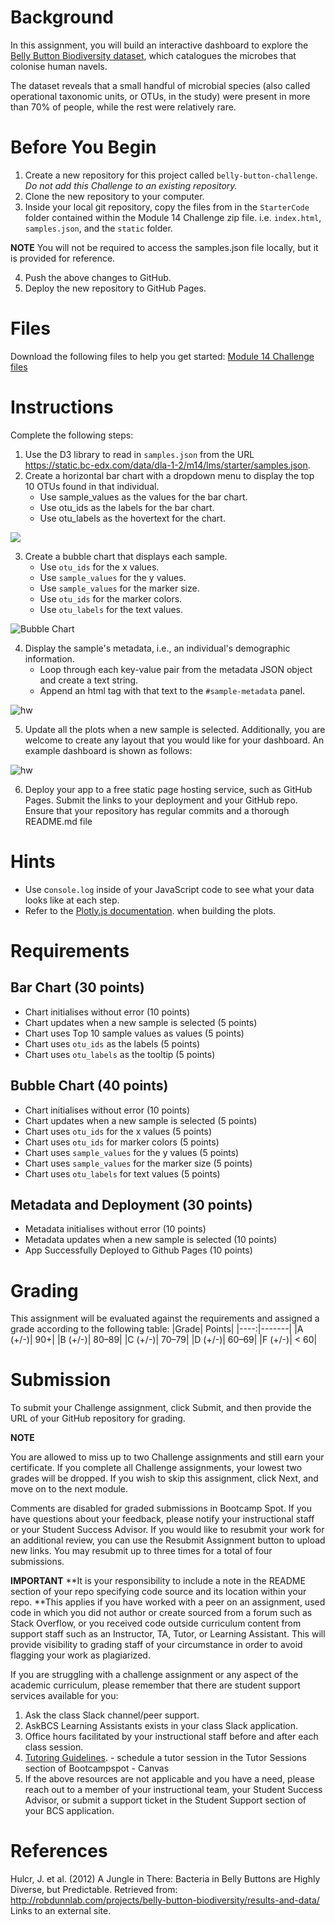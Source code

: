 # Background

In this assignment, you will build an interactive dashboard to explore the [Belly Button Biodiversity dataset](http://robdunnlab.com/projects/belly-button-biodiversity/), which catalogues the microbes that colonise human navels.

The dataset reveals that a small handful of microbial species (also called operational taxonomic units, or OTUs, in the study) were present in more than 70% of people, while the rest were relatively rare.

# Before You Begin

1. Create a new repository for this project called `belly-button-challenge`. _Do not add this Challenge to an existing repository._
2. Clone the new repository to your computer.
3. Inside your local git repository, copy the files from in the `StarterCode` folder contained within the Module 14 Challenge zip file. i.e. `index.html`, `samples.json`, and the `static` folder.

**NOTE**
You will not be required to access the samples.json file locally, but it is provided for reference.

4. Push the above changes to GitHub.
5. Deploy the new repository to GitHub Pages.

# Files

Download the following files to help you get started:
[Module 14 Challenge files](https://static.bc-edx.com/data/dla-1-2/m14/lms/starter/Starter_Code.zip)

# Instructions

Complete the following steps:

1. Use the D3 library to read in `samples.json` from the URL https://static.bc-edx.com/data/dla-1-2/m14/lms/starter/samples.json.
2. Create a horizontal bar chart with a dropdown menu to display the top 10 OTUs found in that individual.
   - Use sample_values as the values for the bar chart.
   - Use otu_ids as the labels for the bar chart.
   - Use otu_labels as the hovertext for the chart.

![](https://static.bc-edx.com/data/dla-1-2/m14/lms/img/hw01.jpg)

3. Create a bubble chart that displays each sample.
   - Use `otu_ids` for the x values.
   - Use `sample_values` for the y values.
   - Use `sample_values` for the marker size.
   - Use `otu_ids` for the marker colors.
   - Use `otu_labels` for the text values.

![Bubble Chart](https://static.bc-edx.com/data/dla-1-2/m14/lms/img/bubble_chart.jpg)

4. Display the sample's metadata, i.e., an individual's demographic information.
   - Loop through each key-value pair from the metadata JSON object and create a text string.
   - Append an html tag with that text to the `#sample-metadata` panel.

![hw](https://static.bc-edx.com/data/dla-1-2/m14/lms/img/hw03.jpg)

5. Update all the plots when a new sample is selected. Additionally, you are welcome to create any layout that you would like for your dashboard. An example dashboard is shown as follows:

![hw](https://static.bc-edx.com/data/dla-1-2/m14/lms/img/hw02.jpg)

6. Deploy your app to a free static page hosting service, such as GitHub Pages. Submit the links to your deployment and your GitHub repo. Ensure that your repository has regular commits and a thorough README.md file

# Hints

- Use c`onsole.log` inside of your JavaScript code to see what your data looks like at each step.
- Refer to the [Plotly.js documentation](https://plot.ly/javascript/). when building the plots.

# Requirements

## Bar Chart (30 points)

- Chart initialises without error (10 points)
- Chart updates when a new sample is selected (5 points)
- Chart uses Top 10 sample values as values (5 points)
- Chart uses `otu_ids` as the labels (5 points)
- Chart uses `otu_labels` as the tooltip (5 points)

## Bubble Chart (40 points)

- Chart initialises without error (10 points)
- Chart updates when a new sample is selected (5 points)
- Chart uses `otu_ids` for the x values (5 points)
- Chart uses `otu_ids` for marker colors (5 points)
- Chart uses `sample_values` for the y values (5 points)
- Chart uses `sample_values` for the marker size (5 points)
- Chart uses `otu_labels` for text values (5 points)

## Metadata and Deployment (30 points)

- Metadata initialises without error (10 points)
- Metadata updates when a new sample is selected (10 points)
- App Successfully Deployed to Github Pages (10 points)

# Grading

This assignment will be evaluated against the requirements and assigned a grade according to the following table:
|Grade| Points|
|----:|-------|
|A (+/-)| 90+|
|B (+/-)| 80–89|
|C (+/-)| 70–79|
|D (+/-)| 60–69|
|F (+/-)| < 60|

# Submission

To submit your Challenge assignment, click Submit, and then provide the URL of your GitHub repository for grading.

**NOTE**

You are allowed to miss up to two Challenge assignments and still earn your certificate. If you complete all Challenge assignments, your lowest two grades will be dropped. If you wish to skip this assignment, click Next, and move on to the next module.

Comments are disabled for graded submissions in Bootcamp Spot. If you have questions about your feedback, please notify your instructional staff or your Student Success Advisor. If you would like to resubmit your work for an additional review, you can use the Resubmit Assignment button to upload new links. You may resubmit up to three times for a total of four submissions.

**IMPORTANT**
**It is your responsibility to include a note in the README section of your repo specifying code source and its location within your repo. **This applies if you have worked with a peer on an assignment, used code in which you did not author or create sourced from a forum such as Stack Overflow, or you received code outside curriculum content from support staff such as an Instructor, TA, Tutor, or Learning Assistant. This will provide visibility to grading staff of your circumstance in order to avoid flagging your work as plagiarized.

If you are struggling with a challenge assignment or any aspect of the academic curriculum, please remember that there are student support services available for you:

1. Ask the class Slack channel/peer support.
2. AskBCS Learning Assistants exists in your class Slack application.
3. Office hours facilitated by your instructional staff before and after each class session.
4. [Tutoring Guidelines](https://docs.google.com/document/d/1hTldEfWhX21B_Vz9ZentkPeziu4pPfnwiZbwQB27E90/edit?usp=sharing). - schedule a tutor session in the Tutor Sessions section of Bootcampspot - Canvas
5. If the above resources are not applicable and you have a need, please reach out to a member of your instructional team, your Student Success Advisor, or submit a support ticket in the Student Support section of your BCS application.

# References

Hulcr, J. et al. (2012) A Jungle in There: Bacteria in Belly Buttons are Highly Diverse, but Predictable. Retrieved from: http://robdunnlab.com/projects/belly-button-biodiversity/results-and-data/ Links to an external site.
